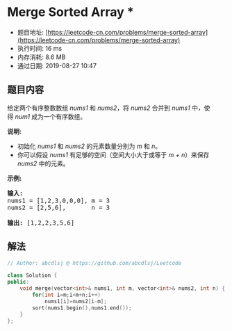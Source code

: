 # Merge Sorted Array *
- 题目地址: [https://leetcode-cn.com/problems/merge-sorted-array](https://leetcode-cn.com/problems/merge-sorted-array)
- 执行时间: 16 ms 
- 内存消耗: 8.6 MB
- 通过日期: 2019-08-27 10:47

## 题目内容
<p>给定两个有序整数数组 <em>nums1 </em>和 <em>nums2</em>，将 <em>nums2 </em>合并到 <em>nums1 </em>中<em>，</em>使得 <em>num1 </em>成为一个有序数组。</p>

<p><strong>说明:</strong></p>

<ul>
	<li>初始化 <em>nums1</em> 和 <em>nums2</em> 的元素数量分别为 <em>m</em> 和 <em>n</em>。</li>
	<li>你可以假设 <em>nums1 </em>有足够的空间（空间大小大于或等于 <em>m + n</em>）来保存 <em>nums2</em> 中的元素。</li>
</ul>

<p><strong>示例:</strong></p>

<pre><strong>输入:</strong>
nums1 = [1,2,3,0,0,0], m = 3
nums2 = [2,5,6],       n = 3

<strong>输出:</strong> [1,2,2,3,5,6]</pre>


## 解法
```cpp
// Author: abcdlsj @ https://github.com/abcdlsj/Leetcode

class Solution {
public:
    void merge(vector<int>& nums1, int m, vector<int>& nums2, int n) {
        for(int i=m;i<m+n;i++)
            nums1[i]=nums2[i-m];
        sort(nums1.begin(),nums1.end());
    }
};

```